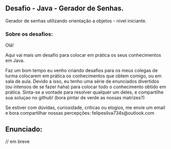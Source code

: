 ## Desafio - Java - Gerador de Senhas.
Gerador de senhas utilizando orientação a objetos - nivel iniciante.

### Sobre os desafios: 

<p> 
Olá!
</p>

<p>Aqui vai mais um desafio para colocar em prática os seus conhecimentos em Java. </p>
<p>Faz um bom tempo eu venho criando desafios para os meus colegas de turma colocarem em prática os conhecimentos que obtem comigo, ou em sala de aula. Devido a isso, eu tenho uma série de enunciados divertidos (ou intensos de se fazer haha) para colocar todo o conhecimento obtido em prática. Sinta-se a vontade para resolver qualquer um deles, e compartilhe sua soluçao no github! (bora pintar de verde as nossas matrizes?) </p>
<p>Se estiver com dúvidas, curiosidade, criticas ou elogios, me envie um email e bora compartilhar nossas percepções: felipesilva734s@outlook.com</p>

## Enunciado:

// em breve